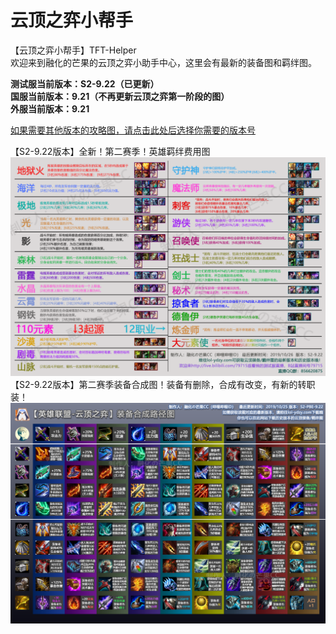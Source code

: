 # 云顶之弈小帮手
【云顶之弈小帮手】TFT-Helper  
欢迎来到融化的芒果的云顶之弈小助手中心，这里会有最新的装备图和羁绊图。  

**测试服当前版本：S2-9.22（已更新）**  
**国服当前版本：9.21（不再更新云顶之弈第一阶段的图）**  
**外服当前版本：9.21**    

[如果需要其他版本的攻略图，请点击此处后选择你需要的版本号](https://github.com/CuewarsTaner/TFT)  

【S2-9.22版本】全新！第二赛季！英雄羁绊费用图
![Image text](https://raw.githubusercontent.com/CuewarsTaner/TFT/master/9.22-S2-PBE/S2%E8%8B%B1%E9%9B%84%E7%BE%81%E7%BB%8A%E8%B4%B9%E7%94%A8%E5%9B%BE.png)
【S2-9.22版本】第二赛季装备合成图！装备有删除，合成有改变，有新的转职装！
![Image text](https://raw.githubusercontent.com/CuewarsTaner/TFT/master/9.22-S2-PBE/S2%E8%A3%85%E5%A4%87%E5%9B%BE.png)
